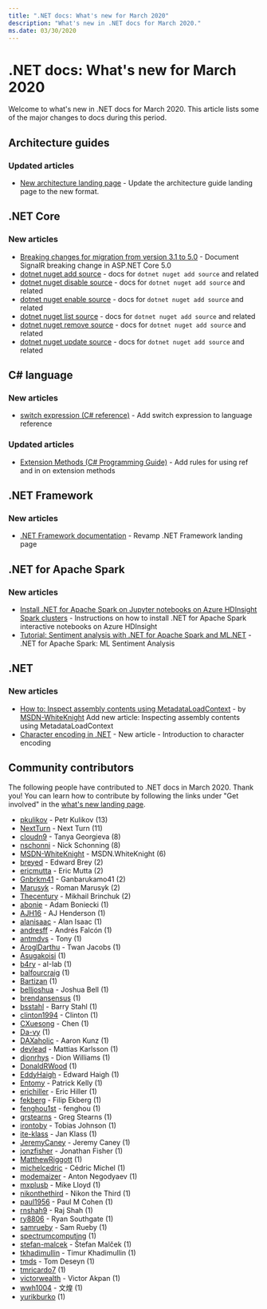 ```yaml
---
title: ".NET docs: What's new for March 2020"
description: "What's new in .NET docs for March 2020."
ms.date: 03/30/2020
---
```


# .NET docs: What's new for March 2020

Welcome to what's new in .NET docs for March 2020. This article lists some of the major changes to docs during this period.

## Architecture guides

### Updated articles

- [New architecture landing page](../architecture/index.yml) - Update the architecture guide landing page to the new format.

## .NET Core

### New articles

- [Breaking changes for migration from version 3.1 to 5.0](../core/compatibility/3.1-5.0.md) - Document SignalR breaking change in ASP.NET Core 5.0
- [dotnet nuget add source](../core/tools/dotnet-nuget-add-source.md) - docs for `dotnet nuget add source` and related
- [dotnet nuget disable source](../core/tools/dotnet-nuget-disable-source.md) - docs for `dotnet nuget add source` and related
- [dotnet nuget enable source](../core/tools/dotnet-nuget-enable-source.md) - docs for `dotnet nuget add source` and related
- [dotnet nuget list source](../core/tools/dotnet-nuget-list-source.md) - docs for `dotnet nuget add source` and related
- [dotnet nuget remove source](../core/tools/dotnet-nuget-remove-source.md) - docs for `dotnet nuget add source` and related
- [dotnet nuget update source](../core/tools/dotnet-nuget-update-source.md) - docs for `dotnet nuget add source` and related

## C# language

### New articles

- [switch expression (C# reference)](../csharp/language-reference/operators/switch-expression.md) - Add switch expression to language reference

### Updated articles

- [Extension Methods (C# Programming Guide)](../csharp/programming-guide/classes-and-structs/extension-methods.md) - Add rules for using ref and in on extension methods

## .NET Framework

### New articles

- [.NET Framework documentation](../framework/index.yml) - Revamp .NET Framework landing page

## .NET for Apache Spark

### New articles

- [Install .NET for Apache Spark on Jupyter notebooks on Azure HDInsight Spark clusters](../spark/how-to-guides/hdinsight-notebook-installation.md) - Instructions on how to install .NET for Apache Spark interactive notebooks on Azure HDInsight
- [Tutorial: Sentiment analysis with .NET for Apache Spark and ML.NET](../spark/tutorials/ml-sentiment-analysis.md) - .NET for Apache Spark: ML Sentiment Analysis

## .NET

### New articles

- [How to: Inspect assembly contents using MetadataLoadContext](../standard/assembly/inspect-contents-using-metadataloadcontext.md) - by [MSDN-WhiteKnight](https://github.com/MSDN-WhiteKnight) Add new article: Inspecting assembly contents using MetadataLoadContext
- [Character encoding in .NET](../standard/base-types/character-encoding-introduction.md) - New article - Introduction to character encoding

## Community contributors

The following people have contributed to .NET docs in March 2020. Thank you! You can learn how to contribute by following the links under "Get involved" in the [what's new landing page](index.yml).

- [pkulikov](https://github.com/pkulikov) - Petr Kulikov (13)
- [NextTurn](https://github.com/NextTurn) - Next Turn (11)
- [cloudn9](https://github.com/cloudn9) - Tanya Georgieva (8)
- [nschonni](https://github.com/nschonni) - Nick Schonning (8)
- [MSDN-WhiteKnight](https://github.com/MSDN-WhiteKnight) - MSDN.WhiteKnight (6)
- [breyed](https://github.com/breyed) - Edward Brey (2)
- [ericmutta](https://github.com/ericmutta) - Eric Mutta (2)
- [Gnbrkm41](https://github.com/Gnbrkm41) - Ganbarukamo41 (2)
- [Marusyk](https://github.com/Marusyk) - Roman Marusyk (2)
- [Thecentury](https://github.com/Thecentury) - Mikhail Brinchuk (2)
- [abonie](https://github.com/abonie) - Adam Boniecki (1)
- [AJH16](https://github.com/AJH16) - AJ Henderson (1)
- [alanisaac](https://github.com/alanisaac) - Alan Isaac (1)
- [andresff](https://github.com/andresff) - Andrés Falcón (1)
- [antmdvs](https://github.com/antmdvs) - Tony (1)
- [AroglDarthu](https://github.com/AroglDarthu) - Twan Jacobs (1)
- [Asugakoisi](https://github.com/Asugakoisi) (1)
- [b4ry](https://github.com/b4ry) - aI-Iab (1)
- [balfourcraig](https://github.com/balfourcraig) (1)
- [Bartizan](https://github.com/Bartizan) (1)
- [belljoshua](https://github.com/belljoshua) - Joshua Bell (1)
- [brendansensus](https://github.com/brendansensus) (1)
- [bsstahl](https://github.com/bsstahl) - Barry Stahl (1)
- [clinton1994](https://github.com/clinton1994) - Clinton (1)
- [CXuesong](https://github.com/CXuesong) - Chen (1)
- [Da-vy](https://github.com/Da-vy) (1)
- [DAXaholic](https://github.com/DAXaholic) - Aaron Kunz (1)
- [devlead](https://github.com/devlead) - Mattias Karlsson (1)
- [dionrhys](https://github.com/dionrhys) - Dion Williams (1)
- [DonaldRWood](https://github.com/DonaldRWood) (1)
- [EddyHaigh](https://github.com/EddyHaigh) - Edward Haigh (1)
- [Entomy](https://github.com/Entomy) - Patrick Kelly (1)
- [erichiller](https://github.com/erichiller) - Eric Hiller (1)
- [fekberg](https://github.com/fekberg) - Filip Ekberg (1)
- [fenghou1st](https://github.com/fenghou1st) - fenghou (1)
- [grstearns](https://github.com/grstearns) - Greg Stearns (1)
- [irontoby](https://github.com/irontoby) - Tobias Johnson (1)
- [ite-klass](https://github.com/ite-klass) - Jan Klass (1)
- [JeremyCaney](https://github.com/JeremyCaney) - Jeremy Caney (1)
- [jonzfisher](https://github.com/jonzfisher) - Jonathan Fisher (1)
- [MatthewRiggott](https://github.com/MatthewRiggott) (1)
- [michelcedric](https://github.com/michelcedric) - Cédric Michel (1)
- [modemaizer](https://github.com/modemaizer) - Anton Negodyaev (1)
- [mxplusb](https://github.com/mxplusb) - Mike Lloyd (1)
- [nikonthethird](https://github.com/nikonthethird) - Nikon the Third (1)
- [paul1956](https://github.com/paul1956) - Paul M Cohen (1)
- [rnshah9](https://github.com/rnshah9) - Raj Shah (1)
- [ry8806](https://github.com/ry8806) - Ryan Southgate (1)
- [samrueby](https://github.com/samrueby) - Sam Rueby (1)
- [spectrumcomputing](https://github.com/spectrumcomputing) (1)
- [stefan-malcek](https://github.com/stefan-malcek) - Štefan Malček (1)
- [tkhadimullin](https://github.com/tkhadimullin) - Timur Khadimullin (1)
- [tmds](https://github.com/tmds) - Tom Deseyn (1)
- [tmricardo7](https://github.com/tmricardo7) (1)
- [victorwealth](https://github.com/victorwealth) - Victor Akpan (1)
- [wwh1004](https://github.com/wwh1004) - 文煌 (1)
- [yurikburko](https://github.com/yurikburko) (1)
